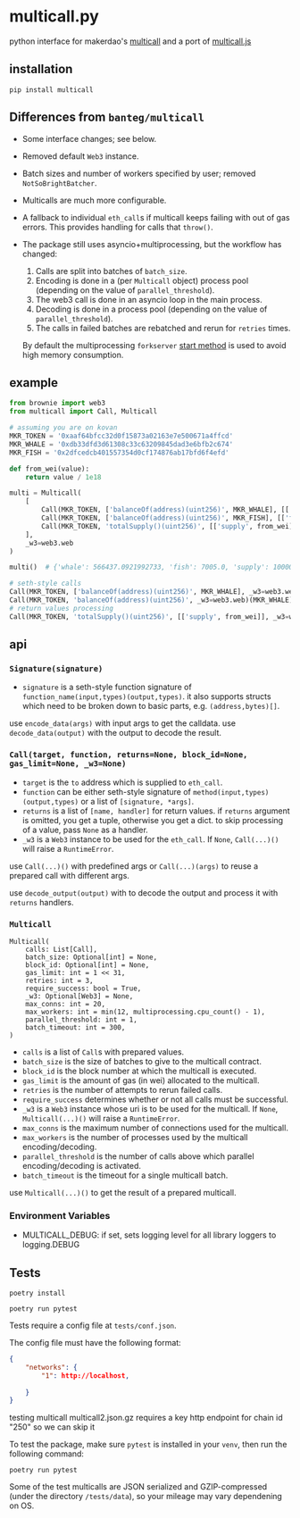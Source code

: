 # multicall.py

python interface for makerdao's [multicall](https://github.com/makerdao/multicall) and a port of [multicall.js](https://github.com/makerdao/multicall.js)

## installation

```
pip install multicall
```

## Differences from `banteg/multicall`

- Some interface changes; see below.
- Removed default `Web3` instance.
- Batch sizes and number of workers specified by user; removed `NotSoBrightBatcher`.
- Multicalls are much more configurable.
- A fallback to individual `eth_call`s if multicall keeps failing with out of gas errors.
  This provides handling for calls that `throw()`.

- The package still uses asyncio+multiprocessing, but the workflow has changed:
  
  1. Calls are split into batches of `batch_size`.
  2. Encoding is done in a (per `Multicall` object) process pool (depending on the value of `parallel_threshold`).
  3. The web3 call is done in an asyncio loop in the main process.
  4. Decoding is done in a process pool (depending on the value of `parallel_threshold`).
  5. The calls in failed batches are rebatched and rerun for `retries` times.
  
  By default the multiprocessing `forkserver` [start method](https://docs.python.org/3/library/multiprocessing.html#contexts-and-start-methods) is used to avoid high memory consumption.


## example

```python
from brownie import web3
from multicall import Call, Multicall

# assuming you are on kovan
MKR_TOKEN = '0xaaf64bfcc32d0f15873a02163e7e500671a4ffcd'
MKR_WHALE = '0xdb33dfd3d61308c33c63209845dad3e6bfb2c674'
MKR_FISH = '0x2dfcedcb401557354d0cf174876ab17bfd6f4efd'

def from_wei(value):
    return value / 1e18

multi = Multicall(
    [
        Call(MKR_TOKEN, ['balanceOf(address)(uint256)', MKR_WHALE], [['whale', from_wei]]),
        Call(MKR_TOKEN, ['balanceOf(address)(uint256)', MKR_FISH], [['fish', from_wei]]),
        Call(MKR_TOKEN, 'totalSupply()(uint256)', [['supply', from_wei]]),
    ],
    _w3=web3.web
)

multi()  # {'whale': 566437.0921992733, 'fish': 7005.0, 'supply': 1000003.1220798912}

# seth-style calls
Call(MKR_TOKEN, ['balanceOf(address)(uint256)', MKR_WHALE], _w3=web3.web)()
Call(MKR_TOKEN, 'balanceOf(address)(uint256)', _w3=web3.web)(MKR_WHALE)
# return values processing
Call(MKR_TOKEN, 'totalSupply()(uint256)', [['supply', from_wei]], _w3=web3.web)()
```

## api

### `Signature(signature)`

- `signature` is a seth-style function signature of `function_name(input,types)(output,types)`. it also supports structs which need to be broken down to basic parts, e.g. `(address,bytes)[]`.

use `encode_data(args)` with input args to get the calldata. use `decode_data(output)` with the output to decode the result.

### `Call(target, function, returns=None, block_id=None, gas_limit=None, _w3=None)`

- `target` is the `to` address which is supplied to `eth_call`.
- `function` can be either seth-style signature of `method(input,types)(output,types)` or a list of `[signature, *args]`.
- `returns` is a list of `[name, handler]` for return values. if `returns` argument is omitted, you get a tuple, otherwise you get a dict. to skip processing of a value, pass `None` as a handler.
- `_w3` is a `Web3` instance to be used for the `eth_call`. If `None`, `Call(...)()` will raise a `RuntimeError`.

use `Call(...)()` with predefined args or `Call(...)(args)` to reuse a prepared call with different args.

use `decode_output(output)` with to decode the output and process it with `returns` handlers.

### `Multicall`

```
Multicall(
    calls: List[Call],
    batch_size: Optional[int] = None,
    block_id: Optional[int] = None,
    gas_limit: int = 1 << 31,
    retries: int = 3,
    require_success: bool = True,
    _w3: Optional[Web3] = None,
    max_conns: int = 20,
    max_workers: int = min(12, multiprocessing.cpu_count() - 1),
    parallel_threshold: int = 1,
    batch_timeout: int = 300,
)
```

- `calls` is a list of `Call`s with prepared values.
- `batch_size` is the size of batches to give to the multicall contract.
- `block_id` is the block number at which the multicall is executed.
- `gas_limit` is the amount of gas (in wei) allocated to the multicall.
- `retries` is the number of attempts to rerun failed calls.
- `require_success` determines whether or not all calls must be successful.
- `_w3` is a `Web3` instance whose uri is to be used for the multicall. If `None`, `Multicall(...)()` will raise a `RuntimeError`.
- `max_conns` is the maximum number of connections used for the multicall.
- `max_workers` is the number of processes used by the multicall encoding/decoding.
- `parallel_threshold` is the number of calls above which parallel encoding/decoding is activated.
- `batch_timeout` is the timeout for a single multicall batch.


use `Multicall(...)()` to get the result of a prepared multicall.

### Environment Variables

- MULTICALL_DEBUG: if set, sets logging level for all library loggers to logging.DEBUG

## Tests

```
poetry install
```
```
poetry run pytest
```


Tests require a config file at `tests/conf.json`.

The config file must have the following format:

```json
{
    "networks": {
        "1": http://localhost,
        
    }
}
```
testing multicall multicall2.json.gz requires a key http endpoint for chain id "250" so we can skip it

To test the package, make sure `pytest` is installed in your `venv`, then run the following command:

```
poetry run pytest
```

Some of the test multicalls are JSON serialized and GZIP-compressed (under the directory `/tests/data`), so your mileage may vary dependening on OS.
